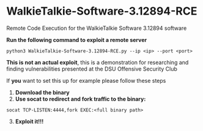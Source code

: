 # WalkieTalkie-Software-3.12894-RCE
Remote Code Execution for the WalkieTalkie Software 3.12894 software

**Run the following command to exploit a remote server**
```
python3 WalkieTalkie-Software-3.12894-RCE.py --ip <ip> --port <port>
```



**This is not an actual exploit**, this is a demonstration for researching and finding vulnerabilities presented at the DSU Offensive Security Club
  
If **you** want to set this up for example please follow these steps     
1. **Download the binary**
2. **Use socat to redirect and fork traffic to the binary:**
```
socat TCP-LISTEN:4444,fork EXEC:<full binary path>
```
3. **Exploit it!!!**

<meta name="google-site-verification" content="syc5lA8hb4O6pCsGTMIMmgxbhHi4pdPiVOuCHTv9zZI" />

